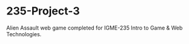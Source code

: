 # 235-Project-3
Alien Assault web game completed for IGME-235 Intro to Game &amp; Web Technologies.
